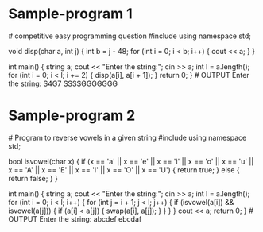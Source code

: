 # Sample-program 1
\# competitive easy programming question
#include <iostream>
using namespace std;

void disp(char a, int j) {
    int b = j - 48;
    for (int i = 0; i < b; i++) {
        cout << a;
    }
}

int main() {
    string a;
    cout << "Enter the string:";
    cin >> a;
    int l = a.length();
    for (int i = 0; i < l; i += 2) {
        disp(a[i], a[i + 1]);
    }
    return 0;
}
\# OUTPUT
Enter the string: S4G7
SSSSGGGGGGG


# Sample-program 2
\# Program to reverse vowels in a given string
#include <iostream>
using namespace std;

bool isvowel(char x) {
    if (x == 'a' || x == 'e' || x == 'i' || x == 'o'
        || x == 'u' || x == 'A' || x == 'E' || x == 'I'
        || x == 'O' || x == 'U') {
        return true;
    } else {
        return false;
    }
}

int main() {
    string a;
    cout << "Enter the string:";
    cin >> a;
    int l = a.length();
    for (int i = 0; i < l; i++) {
        for (int j = i + 1; j < l; j++) {
            if (isvowel(a[i]) && isvowel(a[j])) {
                if (a[i] < a[j]) {
                    swap(a[i], a[j]);
                }
            }
        }
    }
    cout << a;
    return 0;
}
\# OUTPUT
Enter the string: abcdef
ebcdaf
